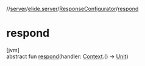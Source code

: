 //[server](../../../index.md)/[elide.server](../index.md)/[ResponseConfigurator](index.md)/[respond](respond.md)

# respond

[jvm]\
abstract fun [respond](respond.md)(handler: [Context](index.md).() -&gt; [Unit](https://kotlinlang.org/api/latest/jvm/stdlib/kotlin/-unit/index.html))
